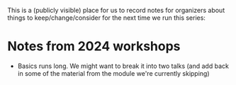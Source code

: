 This is a (publicly visible) place for us to record notes for organizers about things to keep/change/consider for the next time we run this series: 

# Notes from 2024 workshops

- Basics runs long. We might want to break it into two talks (and add back in some of the material from the module we're currently skipping)
